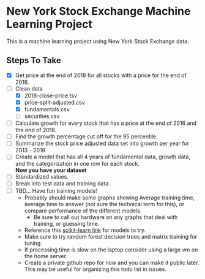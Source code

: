 # New York Stock Exchange Machine Learning Project
This is a machine learning project using New York Stock Exchange data.

## Steps To Take
- [x] Get price at the end of 2018 for all stocks with a price for the end of 2016. 
- [ ] Clean data
    - [x] 2018-close-price.tsv
    - [x] price-split-adjusted.csv
    - [x] fundamentals.csv
    - [ ] securities.csv
- [ ] Calculate growth for every stock that has a price at the end of 2016 and the end of 2018.
- [ ] Find the growth percentage cut off for the 95 percentile.
- [ ] Summarize the stock price adjusted data set into growth per year for 2013 - 2016
- [ ] Create a model that has all 4 years of fundamental data, growth data, and the categorization in one row for each stock.  
**Now you have your dataset**
- [ ] Standardized values.
- [ ] Break into test data and training data.
- [ ] TBD... Have fun training models!
    - Probably should make some graphs showing Average training time, average time to answer (not sure the technical term for this), or compare performance of the different models.
        - Be sure to call out hardware on any graphs that deal with training, or guessing time.
    - Reference this [scikit-learn link](https://scikit-learn.org/stable/tutorial/machine_learning_map/index.html) for models to try.
    - Make sure to try random forest decision trees and matrix training for tuning.
    - If processing time is slow on the laptop consider using a large vm on the home server.
    - Create a private github repo for now and you can make it public later. This may be useful for organizing this todo list in issues.